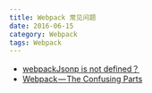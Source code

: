 ```yaml
---
title: Webpack 常见问题
date: 2016-06-15
category: Webpack
tags: Webpack
---
```


- [webpackJsonp is not defined？](https://www.zhihu.com/question/37698009)
- [Webpack — The Confusing Parts](https://medium.com/@rajaraodv/webpack-the-confusing-parts-58712f8fcad9#.of239spwt)
